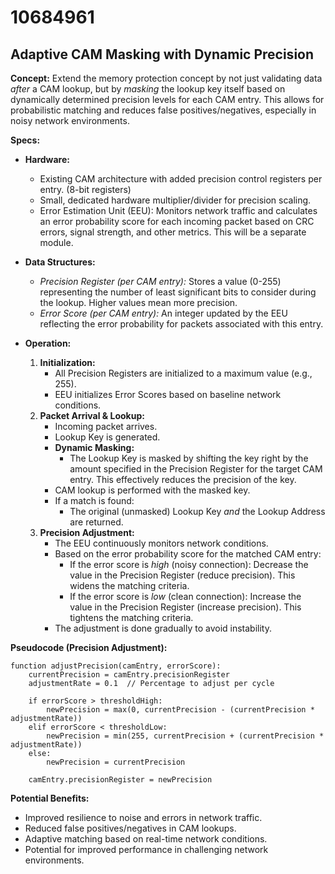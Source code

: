 # 10684961

## Adaptive CAM Masking with Dynamic Precision

**Concept:** Extend the memory protection concept by not just validating data *after* a CAM lookup, but by *masking* the lookup key itself based on dynamically determined precision levels for each CAM entry. This allows for probabilistic matching and reduces false positives/negatives, especially in noisy network environments.

**Specs:**

*   **Hardware:**
    *   Existing CAM architecture with added precision control registers per entry. (8-bit registers)
    *   Small, dedicated hardware multiplier/divider for precision scaling.
    *   Error Estimation Unit (EEU): Monitors network traffic and calculates an error probability score for each incoming packet based on CRC errors, signal strength, and other metrics.  This will be a separate module.
*   **Data Structures:**
    *   *Precision Register (per CAM entry):*  Stores a value (0-255) representing the number of least significant bits to consider during the lookup. Higher values mean more precision.
    *   *Error Score (per CAM entry):* An integer updated by the EEU reflecting the error probability for packets associated with this entry.
*   **Operation:**

    1.  **Initialization:**
        *   All Precision Registers are initialized to a maximum value (e.g., 255).
        *   EEU initializes Error Scores based on baseline network conditions.
    2.  **Packet Arrival & Lookup:**
        *   Incoming packet arrives.
        *   Lookup Key is generated.
        *   **Dynamic Masking:**
            *   The Lookup Key is masked by shifting the key right by the amount specified in the Precision Register for the target CAM entry.  This effectively reduces the precision of the key.
        *   CAM lookup is performed with the masked key.
        *   If a match is found:
            *   The original (unmasked) Lookup Key *and* the Lookup Address are returned.
    3.  **Precision Adjustment:**
        *   The EEU continuously monitors network conditions.
        *   Based on the error probability score for the matched CAM entry:
            *   If the error score is *high* (noisy connection): Decrease the value in the Precision Register (reduce precision). This widens the matching criteria.
            *   If the error score is *low* (clean connection): Increase the value in the Precision Register (increase precision).  This tightens the matching criteria.
        *   The adjustment is done gradually to avoid instability.

**Pseudocode (Precision Adjustment):**

```
function adjustPrecision(camEntry, errorScore):
    currentPrecision = camEntry.precisionRegister
    adjustmentRate = 0.1  // Percentage to adjust per cycle

    if errorScore > thresholdHigh:
        newPrecision = max(0, currentPrecision - (currentPrecision * adjustmentRate))
    elif errorScore < thresholdLow:
        newPrecision = min(255, currentPrecision + (currentPrecision * adjustmentRate))
    else:
        newPrecision = currentPrecision

    camEntry.precisionRegister = newPrecision
```

**Potential Benefits:**

*   Improved resilience to noise and errors in network traffic.
*   Reduced false positives/negatives in CAM lookups.
*   Adaptive matching based on real-time network conditions.
*   Potential for improved performance in challenging network environments.